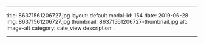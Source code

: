 
---
title: 86371561206727.jpg
layout: default
modal-id: 154
date: 2019-06-28
img: 86371561206727.jpg
thumbnail: 86371561206727-thumbnail.jpg
alt: image-alt
category: cate_view
description: .

---
